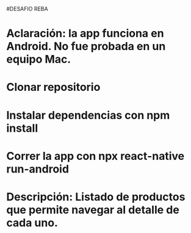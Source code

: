 #DESAFIO REBA

# Aclaración: la app funciona en Android. No fue probada en un equipo Mac.
# Clonar repositorio
# Instalar dependencias con npm install
# Correr la app con npx react-native run-android

# Descripción: Listado de productos que permite navegar al detalle de cada uno.
